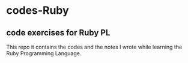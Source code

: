 # codes-Ruby
## code exercises for Ruby PL
This repo it contains the codes and the notes I wrote while learning the Ruby Programming Language.

